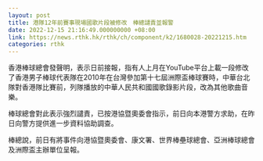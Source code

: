 ```yaml
---
layout: post
title: 港隊12年前賽事現場國歌片段被修改　棒總譴責並報警
date: 2022-12-15 21:16:49.000000000 +08:00
link: https://news.rthk.hk/rthk/ch/component/k2/1680028-20221215.htm
categories: rthk
---
```


香港棒球總會發聲明，表示日前接報，指有人上月在YouTube平台上載一段修改了香港男子棒球代表隊在2010年在台灣參加第十七屆洲際盃棒球賽時，中華台北隊對香港隊比賽前，列隊播放的中華人民共和國國歌錄影片段，改為其他歌曲音樂。

棒球總會對此表示強烈譴責，已按港協暨奧委會指示，前日向本港警方求助，在昨日向警方提供進一步資料協助調查。

棒總說，前日有將事件向港協暨奧委會、康文署、世界棒壘球總會、亞洲棒球總會及洲際盃主辦單位呈報。
